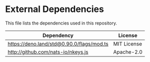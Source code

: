 # External Dependencies

This file lists the dependencies used in this repository.

| Dependency                                | License     |
| ----------------------------------------- | ----------- |
| https://deno.land/std@0.90.0/flags/mod.ts | MIT License |
| http://github.com/nats-io/nkeys.js        | Apache-2.0  |
